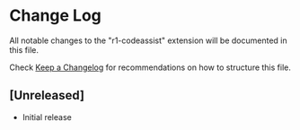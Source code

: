 # Change Log

All notable changes to the "r1-codeassist" extension will be documented in this file.

Check [Keep a Changelog](http://keepachangelog.com/) for recommendations on how to structure this file.

## [Unreleased]

- Initial release